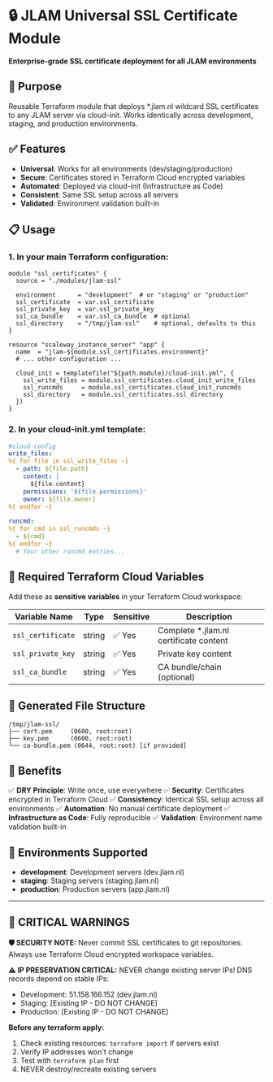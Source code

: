 # 🔒 JLAM Universal SSL Certificate Module

**Enterprise-grade SSL certificate deployment for all JLAM environments**

## 🎯 Purpose
Reusable Terraform module that deploys *.jlam.nl wildcard SSL certificates to any JLAM server via cloud-init. Works identically across development, staging, and production environments.

## ✅ Features
- **Universal**: Works for all environments (dev/staging/production)
- **Secure**: Certificates stored in Terraform Cloud encrypted variables
- **Automated**: Deployed via cloud-init (Infrastructure as Code)
- **Consistent**: Same SSL setup across all servers
- **Validated**: Environment validation built-in

## 📋 Usage

### 1. In your main Terraform configuration:

```hcl
module "ssl_certificates" {
  source = "./modules/jlam-ssl"
  
  environment      = "development"  # or "staging" or "production"
  ssl_certificate  = var.ssl_certificate
  ssl_private_key  = var.ssl_private_key
  ssl_ca_bundle    = var.ssl_ca_bundle  # optional
  ssl_directory    = "/tmp/jlam-ssl"    # optional, defaults to this
}

resource "scaleway_instance_server" "app" {
  name  = "jlam-${module.ssl_certificates.environment}"
  # ... other configuration ...
  
  cloud_init = templatefile("${path.module}/cloud-init.yml", {
    ssl_write_files = module.ssl_certificates.cloud_init_write_files
    ssl_runcmds     = module.ssl_certificates.cloud_init_runcmds
    ssl_directory   = module.ssl_certificates.ssl_directory
  })
}
```

### 2. In your cloud-init.yml template:

```yaml
#cloud-config
write_files:
%{ for file in ssl_write_files ~}
  - path: ${file.path}
    content: |
      ${file.content}
    permissions: '${file.permissions}'
    owner: ${file.owner}
%{ endfor ~}

runcmd:
%{ for cmd in ssl_runcmds ~}
  - ${cmd}
%{ endfor ~}
  # Your other runcmd entries...
```

## 🔐 Required Terraform Cloud Variables

Add these as **sensitive variables** in your Terraform Cloud workspace:

| Variable Name | Type | Sensitive | Description |
|---------------|------|-----------|-------------|
| `ssl_certificate` | string | ✅ Yes | Complete *.jlam.nl certificate content |
| `ssl_private_key` | string | ✅ Yes | Private key content |
| `ssl_ca_bundle` | string | ✅ Yes | CA bundle/chain (optional) |

## 📁 Generated File Structure

```
/tmp/jlam-ssl/
├── cert.pem     (0600, root:root)
├── key.pem      (0600, root:root)  
└── ca-bundle.pem (0644, root:root) [if provided]
```

## 🚀 Benefits

✅ **DRY Principle**: Write once, use everywhere
✅ **Security**: Certificates encrypted in Terraform Cloud
✅ **Consistency**: Identical SSL setup across all environments
✅ **Automation**: No manual certificate deployment
✅ **Infrastructure as Code**: Fully reproducible
✅ **Validation**: Environment name validation built-in

## 🔄 Environments Supported

- **development**: Development servers (dev.jlam.nl)
- **staging**: Staging servers (staging.jlam.nl)  
- **production**: Production servers (app.jlam.nl)

---

## 🚨 CRITICAL WARNINGS

**🛡️ SECURITY NOTE:** Never commit SSL certificates to git repositories. Always use Terraform Cloud encrypted workspace variables.

**⚠️ IP PRESERVATION CRITICAL:** NEVER change existing server IPs! DNS records depend on stable IPs:
- Development: 51.158.166.152 (dev.jlam.nl)  
- Staging: [Existing IP - DO NOT CHANGE]
- Production: [Existing IP - DO NOT CHANGE]

**Before any terraform apply:**
1. Check existing resources: `terraform import` if servers exist
2. Verify IP addresses won't change
3. Test with `terraform plan` first
4. NEVER destroy/recreate existing servers